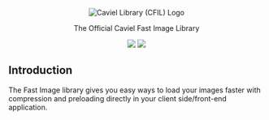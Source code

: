 <p align="center"><img title="Caviel Library (CFIL) Logo" src="https://i.imgur.com/EeD2zrl.png"></p>
<p align="center">The Official Caviel Fast Image Library</p>


<p align="center">
<img src="https://badge.fury.io/gh/cavielapps%2FFastImage.svg">
<img src="https://travis-ci.com/CavielApps/FastImage.svg?branch=master">
</p>

## Introduction
The Fast Image library gives you easy ways to load your images faster with compression and preloading directly in your client side/front-end application.
